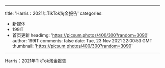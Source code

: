 
---
title: 'Harris：2021年TikTok淘金报告'
categories: 
 - 新媒体
 - 199IT
 - 首页更新
headimg: 'https://picsum.photos/400/300?random=3090'
author: 199IT
comments: false
date: Tue, 23 Nov 2021 22:00:53 GMT
thumbnail: 'https://picsum.photos/400/300?random=3090'
---

<div>   
Harris：2021年TikTok淘金报告  
</div>
            